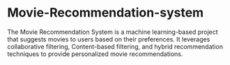 # Movie-Recommendation-system
The Movie Recommendation System is a machine learning-based project that suggests movies to users based on their preferences. It leverages collaborative filtering, Content-based filtering, and hybrid recommendation techniques to provide personalized movie recommendations.
